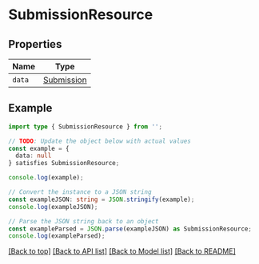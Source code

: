 # SubmissionResource

## Properties

| Name   | Type                        |
| ------ | --------------------------- |
| `data` | [Submission](Submission.md) |

## Example

```typescript
import type { SubmissionResource } from '';

// TODO: Update the object below with actual values
const example = {
  data: null
} satisfies SubmissionResource;

console.log(example);

// Convert the instance to a JSON string
const exampleJSON: string = JSON.stringify(example);
console.log(exampleJSON);

// Parse the JSON string back to an object
const exampleParsed = JSON.parse(exampleJSON) as SubmissionResource;
console.log(exampleParsed);
```

[[Back to top]](#) [[Back to API list]](../README.md#api-endpoints) [[Back to Model list]](../README.md#models) [[Back to README]](../README.md)

